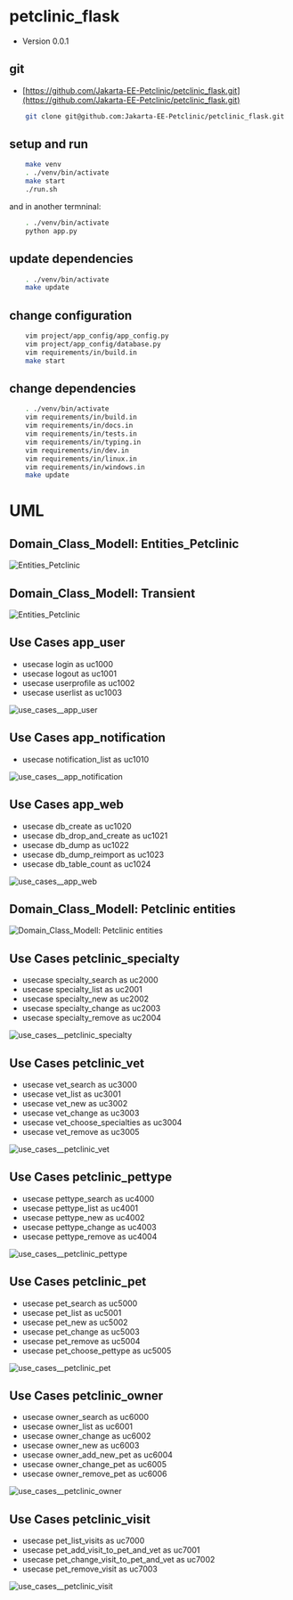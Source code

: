 # petclinic_flask

* Version 0.0.1

## git

* [https://github.com/Jakarta-EE-Petclinic/petclinic_flask.git](https://github.com/Jakarta-EE-Petclinic/petclinic_flask.git)

````bash
    git clone git@github.com:Jakarta-EE-Petclinic/petclinic_flask.git
````

## setup and run

````bash
    make venv
    . ./venv/bin/activate
    make start
    ./run.sh
````

and in another termninal:

````bash
    . ./venv/bin/activate
    python app.py
````

## update dependencies

````bash
    . ./venv/bin/activate
    make update
 ````

## change configuration

````bash
    vim project/app_config/app_config.py
    vim project/app_config/database.py
    vim requirements/in/build.in
    make start
````

## change dependencies

````bash
    . ./venv/bin/activate
    vim requirements/in/build.in
    vim requirements/in/docs.in
    vim requirements/in/tests.in
    vim requirements/in/typing.in
    vim requirements/in/dev.in
    vim requirements/in/linux.in
    vim requirements/in/windows.in
    make update
````

# UML

## Domain_Class_Modell: Entities_Petclinic

![Entities_Petclinic](../project/app_web/entities.png "Entities_Petclinic")

## Domain_Class_Modell: Transient

![Entities_Petclinic](../project/app_web/cms_transient.png "Entities_Petclinic")

## Use Cases app_user
* usecase login as uc1000
* usecase logout as uc1001
* usecase userprofile as uc1002
* usecase userlist as uc1003

![use_cases__app_user](../project/app_web/user.png "use_cases__app_user")

## Use Cases app_notification
* usecase notification_list as uc1010

![use_cases__app_notification](../project/app_web/notification.png "notification,png")

## Use Cases app_web
* usecase db_create as uc1020
* usecase db_drop_and_create as uc1021
* usecase db_dump as uc1022
* usecase db_dump_reimport as uc1023
* usecase db_table_count as uc1024

![use_cases__app_web](../project/app_web/services.png "use_cases__app_web")

## Domain_Class_Modell: Petclinic entities

![Domain_Class_Modell: Petclinic entities](../project/petclinic_model/entities.png "Domain_Class_Modell: Petclinic entities")

## Use Cases petclinic_specialty
* usecase specialty_search as uc2000
* usecase specialty_list as uc2001
* usecase specialty_new as uc2002
* usecase specialty_change as uc2003
* usecase specialty_remove as uc2004

![use_cases__petclinic_specialty](../project/petclinic_model/specialty.png "use_cases__petclinic_specialty")

## Use Cases petclinic_vet
* usecase vet_search as uc3000
* usecase vet_list as uc3001
* usecase vet_new as uc3002
* usecase vet_change as uc3003
* usecase vet_choose_specialties as uc3004
* usecase vet_remove as uc3005

![use_cases__petclinic_vet](../project/petclinic_model/vet.png "use_cases__petclinic_vet")

## Use Cases petclinic_pettype
* usecase pettype_search as uc4000
* usecase pettype_list as uc4001
* usecase pettype_new as uc4002
* usecase pettype_change as uc4003
* usecase pettype_remove as uc4004

![use_cases__petclinic_pettype](../project/petclinic_model/pettype.png "use_cases__petclinic_pettype")

## Use Cases petclinic_pet
* usecase pet_search as uc5000
* usecase pet_list as uc5001
* usecase pet_new as uc5002
* usecase pet_change as uc5003
* usecase pet_remove as uc5004
* usecase pet_choose_pettype as uc5005

![use_cases__petclinic_pet](../project/petclinic_model/pet.png "use_cases__petclinic_pet")

## Use Cases petclinic_owner
* usecase owner_search as uc6000
* usecase owner_list as uc6001
* usecase owner_change as uc6002
* usecase owner_new as uc6003
* usecase owner_add_new_pet as uc6004
* usecase owner_change_pet as uc6005
* usecase owner_remove_pet as uc6006

![use_cases__petclinic_owner](../project/petclinic_model/owner.png "use_cases__petclinic_owner")

## Use Cases petclinic_visit
* usecase pet_list_visits as uc7000
* usecase pet_add_visit_to_pet_and_vet as uc7001
* usecase pet_change_visit_to_pet_and_vet as uc7002
* usecase pet_remove_visit as uc7003

![use_cases__petclinic_visit](../project/petclinic_model/visit.png "use_cases__petclinic_visit")

